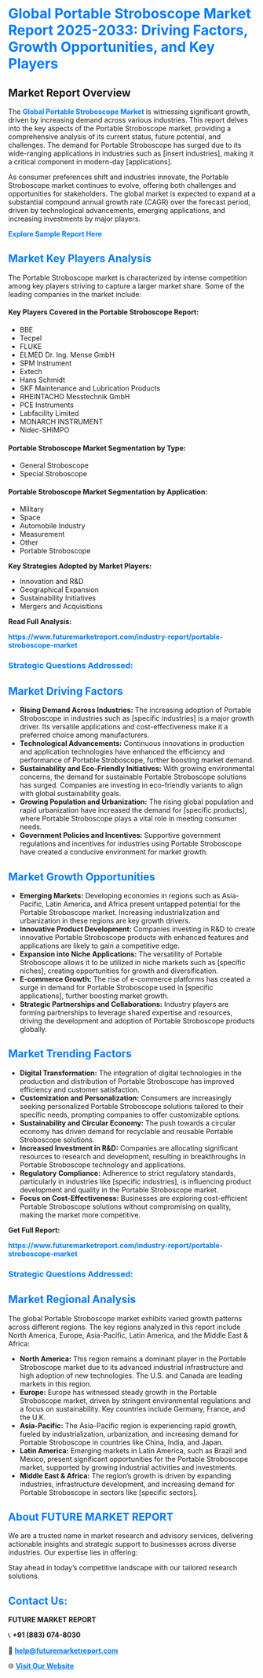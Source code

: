<h1 style="color: #007BFF;">Global Portable Stroboscope Market Report 2025-2033: Driving Factors, Growth Opportunities, and Key Players</h1>

<section id="overview">
<h2>Market Report Overview</h2>
<p>The <a href="https://www.futuremarketreport.com/industry-report/portable-stroboscope-market" style="color: #007BFF; text-decoration: none;"><strong>Global Portable Stroboscope Market</strong></a> is witnessing significant growth, driven by increasing demand across various industries. This report delves into the key aspects of the Portable Stroboscope market, providing a comprehensive analysis of its current status, future potential, and challenges. The demand for Portable Stroboscope has surged due to its wide-ranging applications in industries such as [insert industries], making it a critical component in modern-day [applications].</p>
<p>As consumer preferences shift and industries innovate, the Portable Stroboscope market continues to evolve, offering both challenges and opportunities for stakeholders. The global market is expected to expand at a substantial compound annual growth rate (CAGR) over the forecast period, driven by technological advancements, emerging applications, and increasing investments by major players.</p>
</section>

<section id="overview">
<p><a href="https://www.futuremarketreport.com/request-sample/reportId=124837" style="color: #007BFF; text-decoration: none;"><strong>Explore Sample Report Here</strong></a></p>
</section>

<section id="key-players">
<h2 style="color: #007BFF;">Market Key Players Analysis</h2>
<p>The Portable Stroboscope market is characterized by intense competition among key players striving to capture a larger market share. Some of the leading companies in the market include:</p>
<h4>Key Players Covered in the Portable Stroboscope Report:</h4>
<ul><li>BBE</li><li>Tecpel</li><li>FLUKE</li><li>ELMED Dr. Ing. Mense GmbH</li><li>SPM Instrument</li><li>Extech</li><li>Hans Schmidt</li><li>SKF Maintenance and Lubrication Products</li><li>RHEINTACHO Messtechnik GmbH</li><li>PCE Instruments</li><li>Labfacility Limited</li><li>MONARCH INSTRUMENT</li><li>Nidec-SHIMPO</li></ul>
<h4>Portable Stroboscope Market Segmentation by Type:</h4>
<ul><li>General Stroboscope</li><li>Special Stroboscope</li></ul>

<h4>Portable Stroboscope Market Segmentation by Application:</h4>
<ul><li>Military</li><li>Space</li><li>Automobile Industry</li><li>Measurement</li><li>Other</li><li>Portable Stroboscope</li></ul>
<p><strong>Key Strategies Adopted by Market Players:</strong></p>
<ul>
<li>Innovation and R&D</li>
<li>Geographical Expansion</li>
<li>Sustainability Initiatives</li>
<li>Mergers and Acquisitions</li>
</ul>
</section>

<section>
<p><strong>Read Full Analysis: </strong></p><a href="https://www.futuremarketreport.com/industry-report/portable-stroboscope-market" style="color: #007BFF; text-decoration: none;"><strong>https://www.futuremarketreport.com/industry-report/portable-stroboscope-market</strong></a>
<h3 style="color: #007BFF;">Strategic Questions Addressed:</h3>
</section>

<section id="driving-factors">
<h2 style="color: #007BFF;">Market Driving Factors</h2>
<ul>
<li><strong>Rising Demand Across Industries:</strong> The increasing adoption of Portable Stroboscope in industries such as [specific industries] is a major growth driver. Its versatile applications and cost-effectiveness make it a preferred choice among manufacturers.</li>
<li><strong>Technological Advancements:</strong> Continuous innovations in production and application technologies have enhanced the efficiency and performance of Portable Stroboscope, further boosting market demand.</li>
<li><strong>Sustainability and Eco-Friendly Initiatives:</strong> With growing environmental concerns, the demand for sustainable Portable Stroboscope solutions has surged. Companies are investing in eco-friendly variants to align with global sustainability goals.</li>
<li><strong>Growing Population and Urbanization:</strong> The rising global population and rapid urbanization have increased the demand for [specific products], where Portable Stroboscope plays a vital role in meeting consumer needs.</li>
<li><strong>Government Policies and Incentives:</strong> Supportive government regulations and incentives for industries using Portable Stroboscope have created a conducive environment for market growth.</li>
</ul>
</section>

<section id="growth-opportunities">
<h2 style="color: #007BFF;">Market Growth Opportunities</h2>
<ul>
<li><strong>Emerging Markets:</strong> Developing economies in regions such as Asia-Pacific, Latin America, and Africa present untapped potential for the Portable Stroboscope market. Increasing industrialization and urbanization in these regions are key growth drivers.</li>
<li><strong>Innovative Product Development:</strong> Companies investing in R&D to create innovative Portable Stroboscope products with enhanced features and applications are likely to gain a competitive edge.</li>
<li><strong>Expansion into Niche Applications:</strong> The versatility of Portable Stroboscope allows it to be utilized in niche markets such as [specific niches], creating opportunities for growth and diversification.</li>
<li><strong>E-commerce Growth:</strong> The rise of e-commerce platforms has created a surge in demand for Portable Stroboscope used in [specific applications], further boosting market growth.</li>
<li><strong>Strategic Partnerships and Collaborations:</strong> Industry players are forming partnerships to leverage shared expertise and resources, driving the development and adoption of Portable Stroboscope products globally.</li>
</ul>
</section>

<section id="trending-factors">
<h2 style="color: #007BFF;">Market Trending Factors</h2>
<ul>
<li><strong>Digital Transformation:</strong> The integration of digital technologies in the production and distribution of Portable Stroboscope has improved efficiency and customer satisfaction.</li>
<li><strong>Customization and Personalization:</strong> Consumers are increasingly seeking personalized Portable Stroboscope solutions tailored to their specific needs, prompting companies to offer customizable options.</li>
<li><strong>Sustainability and Circular Economy:</strong> The push towards a circular economy has driven demand for recyclable and reusable Portable Stroboscope solutions.</li>
<li><strong>Increased Investment in R&D:</strong> Companies are allocating significant resources to research and development, resulting in breakthroughs in Portable Stroboscope technology and applications.</li>
<li><strong>Regulatory Compliance:</strong> Adherence to strict regulatory standards, particularly in industries like [specific industries], is influencing product development and quality in the Portable Stroboscope market.</li>
<li><strong>Focus on Cost-Effectiveness:</strong> Businesses are exploring cost-efficient Portable Stroboscope solutions without compromising on quality, making the market more competitive.</li>
</ul>
</section>

<section>
<p><strong>Get Full Report: </strong></p><a href="https://www.futuremarketreport.com/industry-report/portable-stroboscope-market" style="color: #007BFF; text-decoration: none;"><strong>https://www.futuremarketreport.com/industry-report/portable-stroboscope-market</strong></a>
<h3 style="color: #007BFF;">Strategic Questions Addressed:</h3>
</section>


<section id="regional-analysis">
<h2 style="color: #007BFF;">Market Regional Analysis</h2>
<p>The global Portable Stroboscope market exhibits varied growth patterns across different regions. The key regions analyzed in this report include North America, Europe, Asia-Pacific, Latin America, and the Middle East & Africa:</p>
<ul>
<li><strong>North America:</strong> This region remains a dominant player in the Portable Stroboscope market due to its advanced industrial infrastructure and high adoption of new technologies. The U.S. and Canada are leading markets in this region.</li>
<li><strong>Europe:</strong> Europe has witnessed steady growth in the Portable Stroboscope market, driven by stringent environmental regulations and a focus on sustainability. Key countries include Germany, France, and the U.K.</li>
<li><strong>Asia-Pacific:</strong> The Asia-Pacific region is experiencing rapid growth, fueled by industrialization, urbanization, and increasing demand for Portable Stroboscope in countries like China, India, and Japan.</li>
<li><strong>Latin America:</strong> Emerging markets in Latin America, such as Brazil and Mexico, present significant opportunities for the Portable Stroboscope market, supported by growing industrial activities and investments.</li>
<li><strong>Middle East & Africa:</strong> The region’s growth is driven by expanding industries, infrastructure development, and increasing demand for Portable Stroboscope in sectors like [specific sectors].</li>
</ul>
</section>

<footer>
<h2 style="color: #007BFF;">About FUTURE MARKET REPORT</h2>
<p>We are a trusted name in market research and advisory services, delivering actionable insights and strategic support to businesses across diverse industries. Our expertise lies in offering:</p>

<p>Stay ahead in today’s competitive landscape with our tailored research solutions.</p>

<h2 style="color: #007BFF;">Contact Us:</h2>
<p><strong>FUTURE MARKET REPORT</strong></p>
<p>📞 <strong>+91 (883) 074-8030</strong></p>
<p>📧 <strong><a href="mailto:help@futuremarketreport.com" style="color: #007BFF;">help@futuremarketreport.com</a></strong></p>
<p>🌐 <strong><a href="https://www.futuremarketreport.com/" style="color: #007BFF;">Visit Our Website</a></strong></p>
</footer>